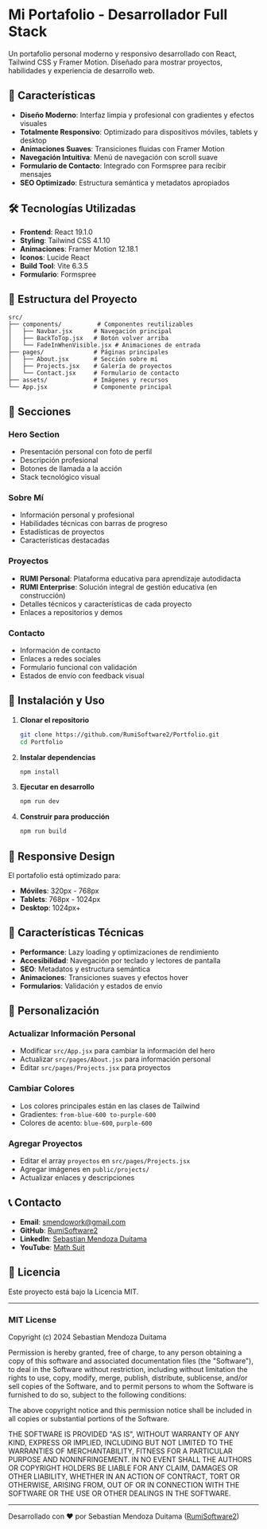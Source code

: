 # Mi Portafolio - Desarrollador Full Stack

Un portafolio personal moderno y responsivo desarrollado con React, Tailwind CSS y Framer Motion. Diseñado para mostrar proyectos, habilidades y experiencia de desarrollo web.

## 🚀 Características

- **Diseño Moderno**: Interfaz limpia y profesional con gradientes y efectos visuales
- **Totalmente Responsivo**: Optimizado para dispositivos móviles, tablets y desktop
- **Animaciones Suaves**: Transiciones fluidas con Framer Motion
- **Navegación Intuitiva**: Menú de navegación con scroll suave
- **Formulario de Contacto**: Integrado con Formspree para recibir mensajes
- **SEO Optimizado**: Estructura semántica y metadatos apropiados

## 🛠️ Tecnologías Utilizadas

- **Frontend**: React 19.1.0
- **Styling**: Tailwind CSS 4.1.10
- **Animaciones**: Framer Motion 12.18.1
- **Iconos**: Lucide React
- **Build Tool**: Vite 6.3.5
- **Formulario**: Formspree

## 📁 Estructura del Proyecto

```
src/
├── components/          # Componentes reutilizables
│   ├── Navbar.jsx      # Navegación principal
│   ├── BackToTop.jsx   # Botón volver arriba
│   └── FadeInWhenVisible.jsx # Animaciones de entrada
├── pages/              # Páginas principales
│   ├── About.jsx       # Sección sobre mí
│   ├── Projects.jsx    # Galería de proyectos
│   └── Contact.jsx     # Formulario de contacto
├── assets/             # Imágenes y recursos
└── App.jsx             # Componente principal
```

## 🎨 Secciones

### Hero Section
- Presentación personal con foto de perfil
- Descripción profesional
- Botones de llamada a la acción
- Stack tecnológico visual

### Sobre Mí
- Información personal y profesional
- Habilidades técnicas con barras de progreso
- Estadísticas de proyectos
- Características destacadas

### Proyectos
- **RUMI Personal**: Plataforma educativa para aprendizaje autodidacta
- **RUMI Enterprise**: Solución integral de gestión educativa (en construcción)
- Detalles técnicos y características de cada proyecto
- Enlaces a repositorios y demos

### Contacto
- Información de contacto
- Enlaces a redes sociales
- Formulario funcional con validación
- Estados de envío con feedback visual

## 🚀 Instalación y Uso

1. **Clonar el repositorio**
   ```bash
   git clone https://github.com/RumiSoftware2/Portfolio.git
   cd Portfolio
   ```

2. **Instalar dependencias**
   ```bash
   npm install
   ```

3. **Ejecutar en desarrollo**
   ```bash
   npm run dev
   ```

4. **Construir para producción**
   ```bash
   npm run build
   ```

## 📱 Responsive Design

El portafolio está optimizado para:
- **Móviles**: 320px - 768px
- **Tablets**: 768px - 1024px
- **Desktop**: 1024px+

## 🎯 Características Técnicas

- **Performance**: Lazy loading y optimizaciones de rendimiento
- **Accesibilidad**: Navegación por teclado y lectores de pantalla
- **SEO**: Metadatos y estructura semántica
- **Animaciones**: Transiciones suaves y efectos hover
- **Formularios**: Validación y estados de envío

## 🔧 Personalización

### Actualizar Información Personal
- Modificar `src/App.jsx` para cambiar la información del hero
- Actualizar `src/pages/About.jsx` para información personal
- Editar `src/pages/Projects.jsx` para proyectos

### Cambiar Colores
- Los colores principales están en las clases de Tailwind
- Gradientes: `from-blue-600 to-purple-600`
- Colores de acento: `blue-600`, `purple-600`

### Agregar Proyectos
- Editar el array `proyectos` en `src/pages/Projects.jsx`
- Agregar imágenes en `public/projects/`
- Actualizar enlaces y descripciones

## 📞 Contacto

- **Email**: smendowork@gmail.com
- **GitHub**: [RumiSoftware2](https://github.com/RumiSoftware2)
- **LinkedIn**: [Sebastian Mendoza Duitama](https://www.linkedin.com/in/sebastian-mendoza-duitama-694845203)
- **YouTube**: [Math Suit](https://youtube.com/@map_314)

## 📄 Licencia

Este proyecto está bajo la Licencia MIT.

---

### MIT License

Copyright (c) 2024 Sebastian Mendoza Duitama

Permission is hereby granted, free of charge, to any person obtaining a copy
of this software and associated documentation files (the "Software"), to deal
in the Software without restriction, including without limitation the rights
to use, copy, modify, merge, publish, distribute, sublicense, and/or sell
copies of the Software, and to permit persons to whom the Software is
furnished to do so, subject to the following conditions:

The above copyright notice and this permission notice shall be included in all
copies or substantial portions of the Software.

THE SOFTWARE IS PROVIDED "AS IS", WITHOUT WARRANTY OF ANY KIND, EXPRESS OR
IMPLIED, INCLUDING BUT NOT LIMITED TO THE WARRANTIES OF MERCHANTABILITY,
FITNESS FOR A PARTICULAR PURPOSE AND NONINFRINGEMENT. IN NO EVENT SHALL THE
AUTHORS OR COPYRIGHT HOLDERS BE LIABLE FOR ANY CLAIM, DAMAGES OR OTHER
LIABILITY, WHETHER IN AN ACTION OF CONTRACT, TORT OR OTHERWISE, ARISING FROM,
OUT OF OR IN CONNECTION WITH THE SOFTWARE OR THE USE OR OTHER DEALINGS IN THE
SOFTWARE.

---

Desarrollado con ❤️ por Sebastian Mendoza Duitama ([RumiSoftware2](https://github.com/RumiSoftware2))
